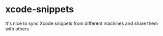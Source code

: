 xcode-snippets
==============

It's nice to sync Xcode snippets from different machines and share them with others
